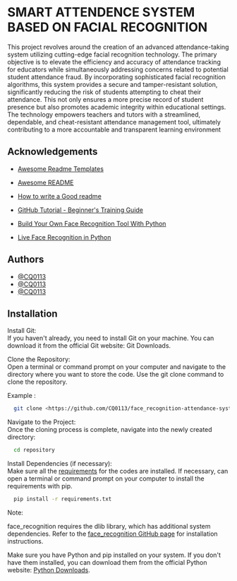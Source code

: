 # SMART ATTENDENCE SYSTEM BASED ON FACIAL RECOGNITION

This project revolves around the creation of an advanced attendance-taking system utilizing cutting-edge facial recognition technology. The primary objective is to elevate the efficiency and accuracy of attendance tracking for educators while simultaneously addressing concerns related to potential student attendance fraud. By incorporating sophisticated facial recognition algorithms, this system provides a secure and tamper-resistant solution, significantly reducing the risk of students attempting to cheat their attendance. This not only ensures a more precise record of student presence but also promotes academic integrity within educational settings. The technology empowers teachers and tutors with a streamlined, dependable, and cheat-resistant attendance management tool, ultimately contributing to a more accountable and transparent learning environment




## Acknowledgements

 - [Awesome Readme Templates](https://awesomeopensource.com/project/elangosundar/awesome-README-templates)
 - [Awesome README](https://github.com/matiassingers/awesome-readme)
 - [How to write a Good readme](https://bulldogjob.com/news/449-how-to-write-a-good-readme-for-your-github-project)

 - [GitHub Tutorial - Beginner's Training Guide](https://youtu.be/iv8rSLsi1xo?si=yCpKWejLYvwLQgQx)
  - [Build Your Own Face Recognition Tool With Python](https://realpython.com/face-recognition-with-python/)
   - [Live Face Recognition in Python](https://youtu.be/pQvkoaevVMk?si=LSwu1cYi4ri3SO6k)
## Authors

- [@CQ0113](https://github.com/CQ0113)
- [@CQ0113](https://github.com/CQ0113)
- [@CQ0113](https://github.com/CQ0113)


## Installation

Install Git:  
If you haven't already, you need to install Git on your machine. You can download it from the official Git website: Git Downloads.

Clone the Repository:  
Open a terminal or command prompt on your computer and navigate to the directory where you want to store the code. Use the git clone command to clone the repository.

Example : 
```bash
  git clone <https://github.com/CQ0113/face_recognition-attendance-system>
```
Navigate to the Project:  
Once the cloning process is complete, navigate into the newly created directory:
```bash
  cd repository
```
Install Dependencies (if necessary):  
Make sure all the [requirements](https://github.com/CQ0113/face_recognition-attendance-system/blob/main/requirementstxt) for the codes are installed.
If necessary, can open a terminal or command prompt on your computer to install the requirements with pip.
```bash
  pip install -r requirements.txt
```
Note:

face_recognition requires the dlib library, which has additional system dependencies. Refer to the [face_recognition GitHub page](https://github.com/ageitgey/face_recognition) for installation instructions.

Make sure you have Python and pip installed on your system. If you don't have them installed, you can download them from the official Python website: [Python Downloads](https://www.python.org/downloads/).
